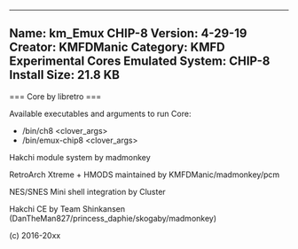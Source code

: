 -----------------------
Name: km_Emux CHIP-8
Version: 4-29-19
Creator: KMFDManic
Category: KMFD Experimental Cores
Emulated System: CHIP-8
Install Size: 21.8 KB
-----------------------
=== Core by libretro ===

Available executables and arguments to run Core:
- /bin/ch8 <rom> <clover_args>
- /bin/emux-chip8 <rom> <clover_args>

Hakchi module system by madmonkey

RetroArch Xtreme + HMODS maintained by KMFDManic/madmonkey/pcm

NES/SNES Mini shell integration by Cluster

Hakchi CE by Team Shinkansen (DanTheMan827/princess_daphie/skogaby/madmonkey)

(c) 2016-20xx
